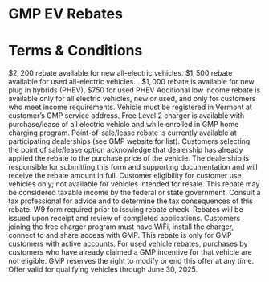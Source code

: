 # GMP EV Rebates  

# Terms & Conditions  

$\$2,200$ rebate available for new all-electric vehicles. $\$1,500$ rebate available for used all-electric vehicles. . $\$1,000$ rebate is available for new plug in hybrids (PHEV), $\$750$ for used PHEV Additional low income rebate is available only for all electric vehicles, new or used, and only for customers who meet income requirements. Vehicle must be registered in Vermont at customer’s GMP service address. Free Level 2 charger is available with purchase/lease of all electric vehicle and while enrolled in GMP home charging program. Point-of-sale/lease rebate is currently available at participating dealerships (see GMP website for list). Customers selecting the point of sale/lease option acknowledge that dealership has already applied the rebate to the purchase price of the vehicle. The dealership is responsible for submitting this form and supporting documentation and will receive the rebate amount in full. Customer eligibility for customer use vehicles only; not available for vehicles intended for resale. This rebate may be considered taxable income by the federal or state government. Consult a tax professional for advice and to determine the tax consequences of this rebate. W9 form required prior to issuing rebate check. Rebates will be issued upon receipt and review of completed applications. Customers joining the free charger program must have WiFi, install the charger, connect to and share access with GMP. This rebate is only for GMP customers with active accounts. For used vehicle rebates, purchases by customers who have already claimed a GMP incentive for that vehicle are not eligible. GMP reserves the right to modify or end this offer at any time. Offer valid for qualifying vehicles through June 30, 2025.  